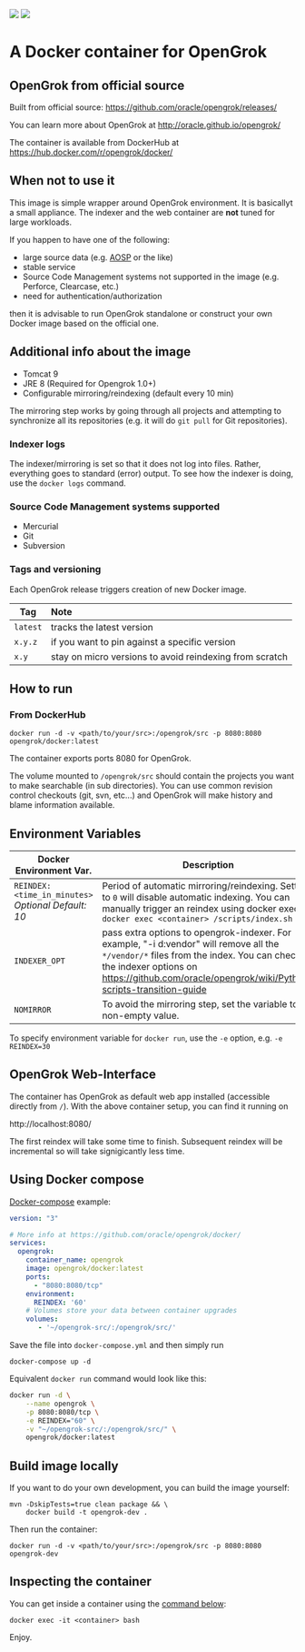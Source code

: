 [![](https://images.microbadger.com/badges/image/opengrok/docker.svg)](https://microbadger.com/images/opengrok/docker "Get your own image badge on microbadger.com")
[![](https://images.microbadger.com/badges/version/opengrok/docker.svg)](https://microbadger.com/images/opengrok/docker "Get your own version badge on microbadger.com")

# A Docker container for OpenGrok

## OpenGrok from official source

Built from official source: https://github.com/oracle/opengrok/releases/

You can learn more about OpenGrok at http://oracle.github.io/opengrok/

The container is available from DockerHub at https://hub.docker.com/r/opengrok/docker/

## When not to use it

This image is simple wrapper around OpenGrok environment. It is basicallyt a small appliance. The indexer and the web container are **not** tuned for large workloads.

If you happen to have one of the following:
  - large source data (e.g. [AOSP](https://en.wikipedia.org/wiki/Android_Open_Source_Project) or the like)
  - stable service
  - Source Code Management systems not supported in the image (e.g. Perforce,
    Clearcase, etc.)
  - need for authentication/authorization
  
then it is advisable to run OpenGrok standalone or construct your own Docker
image based on the official one.

## Additional info about the image

* Tomcat 9
* JRE 8 (Required for Opengrok 1.0+)
* Configurable mirroring/reindexing (default every 10 min)

The mirroring step works by going through all projects and attempting to
synchronize all its repositories (e.g. it will do `git pull` for Git
repositories).

### Indexer logs

The indexer/mirroring is set so that it does not log into files.
Rather, everything goes to standard (error) output. To see how the indexer
is doing, use the `docker logs` command.

### Source Code Management systems supported

- Mercurial
- Git
- Subversion

### Tags and versioning

Each OpenGrok release triggers creation of new Docker image. 

| Tag      | Note                                                    |
| -------- |:--------------------------------------------------------|
| `latest` | tracks the latest version                               |
| `x.y.z`  | if you want to pin against a specific version           |
| `x.y`    | stay on micro versions to avoid reindexing from scratch |

## How to run

### From DockerHub

    docker run -d -v <path/to/your/src>:/opengrok/src -p 8080:8080 opengrok/docker:latest

The container exports ports 8080 for OpenGrok.

The volume mounted to `/opengrok/src` should contain the projects you want to make searchable (in sub directories). You can use common revision control checkouts (git, svn, etc...) and OpenGrok will make history and blame information available.

## Environment Variables

| Docker Environment Var. | Description |
| ----------------------- | ----------- |
`REINDEX: <time_in_minutes>`<br/> *Optional* *Default: 10* | Period of automatic mirroring/reindexing. Setting to `0` will disable automatic indexing. You can manually trigger an reindex using docker exec: `docker exec <container> /scripts/index.sh`
`INDEXER_OPT` | pass extra options to opengrok-indexer. For example, "-i d:vendor" will remove all the `*/vendor/*` files from the index. You can check the indexer options on https://github.com/oracle/opengrok/wiki/Python-scripts-transition-guide
`NOMIRROR` | To avoid the mirroring step, set the variable to non-empty value.

To specify environment variable for `docker run`, use the `-e` option, e.g. `-e REINDEX=30`

## OpenGrok Web-Interface

The container has OpenGrok as default web app installed (accessible directly from `/`). With the above container setup, you can find it running on

http://localhost:8080/

The first reindex will take some time to finish. Subsequent reindex will be incremental so will take signigicantly less time.

## Using Docker compose

[Docker-compose](https://docs.docker.com/compose/install/) example:

```yaml
version: "3"

# More info at https://github.com/oracle/opengrok/docker/
services:
  opengrok:
    container_name: opengrok
    image: opengrok/docker:latest
    ports:
      - "8080:8080/tcp"
    environment:
      REINDEX: '60'
    # Volumes store your data between container upgrades
    volumes:
       - '~/opengrok-src/:/opengrok/src/'
```

Save the file into `docker-compose.yml` and then simply run

    docker-compose up -d

Equivalent `docker run` command would look like this:

```bash
docker run -d \
    --name opengrok \
    -p 8080:8080/tcp \
    -e REINDEX="60" \
    -v "~/opengrok-src/:/opengrok/src/" \
    opengrok/docker:latest
```

## Build image locally

If you want to do your own development, you can build the image yourself:

    mvn -DskipTests=true clean package && \
        docker build -t opengrok-dev .

Then run the container:

    docker run -d -v <path/to/your/src>:/opengrok/src -p 8080:8080 opengrok-dev

## Inspecting the container

You can get inside a container using the [command below](https://docs.docker.com/engine/reference/commandline/exec/):

```
docker exec -it <container> bash
```

Enjoy.
